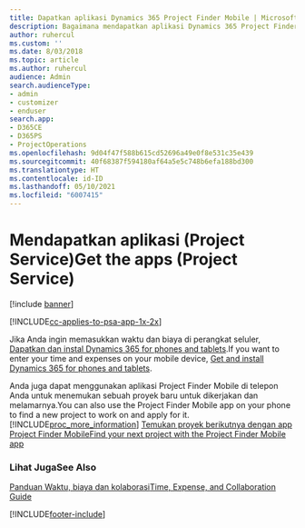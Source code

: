```yaml
---
title: Dapatkan aplikasi Dynamics 365 Project Finder Mobile | MicrosoftDocs
description: Bagaimana mendapatkan aplikasi Dynamics 365 Project Finder Mobile
author: ruhercul
ms.custom: ''
ms.date: 8/03/2018
ms.topic: article
ms.author: ruhercul
audience: Admin
search.audienceType:
- admin
- customizer
- enduser
search.app:
- D365CE
- D365PS
- ProjectOperations
ms.openlocfilehash: 9d04f47f588b615cd52696a49e0f8e531c35e439
ms.sourcegitcommit: 40f68387f594180af64a5e5c748b6efa188bd300
ms.translationtype: HT
ms.contentlocale: id-ID
ms.lasthandoff: 05/10/2021
ms.locfileid: "6007415"
---
```

# <a name="get-the-apps-project-service"></a><span data-ttu-id="6ee32-103">Mendapatkan aplikasi (Project Service)</span><span class="sxs-lookup"><span data-stu-id="6ee32-103">Get the apps (Project Service)</span></span>

[!include [banner](../includes/psa-now-project-operations.md)]

[!INCLUDE[cc-applies-to-psa-app-1x-2x](../includes/cc-applies-to-psa-app-1x-2x.md)]

<span data-ttu-id="6ee32-104">Jika Anda ingin memasukkan waktu dan biaya di perangkat seluler, [Dapatkan dan instal Dynamics 365 for phones and tablets](/dynamics365/mobile-app/dynamics-365-phones-tablets-users-guide).</span><span class="sxs-lookup"><span data-stu-id="6ee32-104">If you want to enter your time and expenses on your mobile device, [Get and install Dynamics 365 for phones and tablets](/dynamics365/mobile-app/dynamics-365-phones-tablets-users-guide).</span></span>  
  
 <span data-ttu-id="6ee32-105">Anda juga dapat menggunakan aplikasi Project Finder Mobile di telepon Anda untuk menemukan sebuah proyek baru untuk dikerjakan dan melamarnya.</span><span class="sxs-lookup"><span data-stu-id="6ee32-105">You can also use the Project Finder Mobile app on your phone to find a new project to work on and apply for it.</span></span> [!INCLUDE[proc_more_information](../includes/proc-more-information.md)] <span data-ttu-id="6ee32-106">[Temukan proyek berikutnya dengan app Project Finder Mobile](../psa/find-next-project-finder-mobile-app.md)</span><span class="sxs-lookup"><span data-stu-id="6ee32-106">[Find your next project with the Project Finder Mobile app](../psa/find-next-project-finder-mobile-app.md)</span></span> 
  
### <a name="see-also"></a><span data-ttu-id="6ee32-107">Lihat Juga</span><span class="sxs-lookup"><span data-stu-id="6ee32-107">See Also</span></span>  
 [<span data-ttu-id="6ee32-108">Panduan Waktu, biaya dan kolaborasi</span><span class="sxs-lookup"><span data-stu-id="6ee32-108">Time, Expense, and Collaboration Guide</span></span>](../psa/time-expense-collaboration-guide.md)


[!INCLUDE[footer-include](../includes/footer-banner.md)]